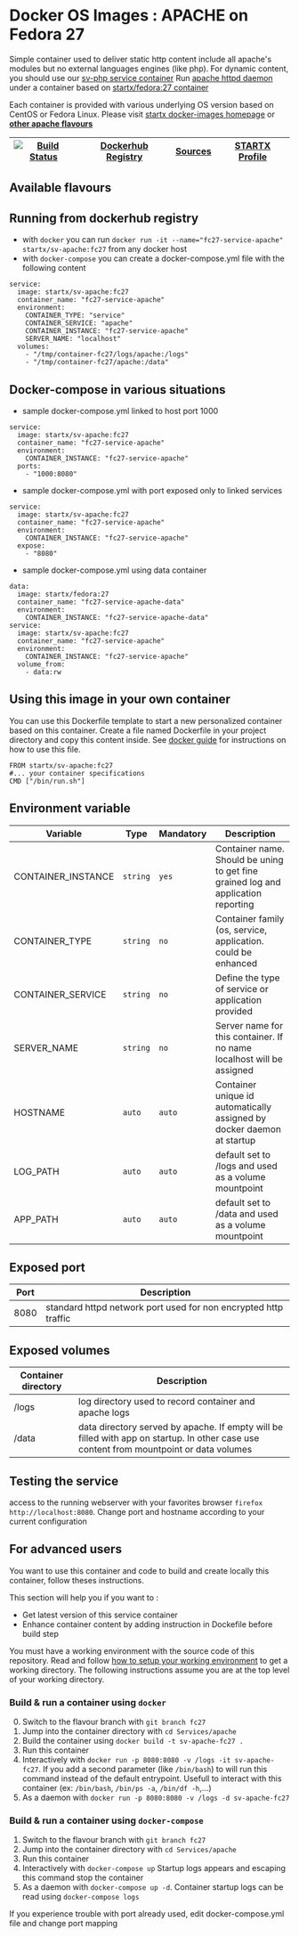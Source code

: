 # Docker OS Images : APACHE on Fedora 27

Simple container used to deliver static http content include all apache's modules but no external languages engines (like php). For dynamic content, you should use our [sv-php service container](https://hub.docker.com/r/startx/sv-php)
Run [apache httpd daemon](https://httpd.apache.org/) under a container 
based on [startx/fedora:27 container](https://hub.docker.com/r/startx/fedora)

Each container is provided with various underlying OS version based on CentOS or 
Fedora Linux. Please visit [startx docker-images homepage](https://github.com/startxfr/docker-images/)
or **[other apache flavours](https://github.com/startxfr/docker-images/Services/apache/#available-flavours)**

| [![Build Status](https://travis-ci.org/startxfr/docker-images.svg?branch=fc27)](https://travis-ci.org/startxfr/docker-images) | [Dockerhub Registry](https://hub.docker.com/r/startx/sv-apache/) | [Sources](https://github.com/startxfr/docker-images/tree/fc27/Services/apache)             | [STARTX Profile](https://github.com/startxfr) | 
|-------------------------------------------------------------------------------------------------------------------|------------------------------------------------------------------|----------------------------------------------------------------------------------|-----------------------------------------------|

## Available flavours

## Running from dockerhub registry

* with `docker` you can run `docker run -it --name="fc27-service-apache" startx/sv-apache:fc27` from any docker host
* with `docker-compose` you can create a docker-compose.yml file with the following content
```
service:
  image: startx/sv-apache:fc27
  container_name: "fc27-service-apache"
  environment:
    CONTAINER_TYPE: "service"
    CONTAINER_SERVICE: "apache"
    CONTAINER_INSTANCE: "fc27-service-apache"
    SERVER_NAME: "localhost"
  volumes:
    - "/tmp/container-fc27/logs/apache:/logs"
    - "/tmp/container-fc27/apache:/data"
```

## Docker-compose in various situations

* sample docker-compose.yml linked to host port 1000
```
service:
  image: startx/sv-apache:fc27
  container_name: "fc27-service-apache"
  environment:
    CONTAINER_INSTANCE: "fc27-service-apache"
  ports:
    - "1000:8080"
```
* sample docker-compose.yml with port exposed only to linked services
```
service:
  image: startx/sv-apache:fc27
  container_name: "fc27-service-apache"
  environment:
    CONTAINER_INSTANCE: "fc27-service-apache"
  expose:
    - "8080"
```
* sample docker-compose.yml using data container
```
data:
  image: startx/fedora:27
  container_name: "fc27-service-apache-data"
  environment:
    CONTAINER_INSTANCE: "fc27-service-apache-data"
service:
  image: startx/sv-apache:fc27
  container_name: "fc27-service-apache"
  environment:
    CONTAINER_INSTANCE: "fc27-service-apache"
  volume_from:
    - data:rw
```

## Using this image in your own container

You can use this Dockerfile template to start a new personalized container based on this container. Create a file named Dockerfile in your project directory and copy this content inside. See [docker guide](http://docs.docker.com/engine/reference/builder/) for instructions on how to use this file.
 ```
FROM startx/sv-apache:fc27
#... your container specifications
CMD ["/bin/run.sh"]
```

## Environment variable

| Variable                  | Type     | Mandatory | Description                                                              |
|---------------------------|----------|-----------|--------------------------------------------------------------------------|
| CONTAINER_INSTANCE        | `string` | `yes`     | Container name. Should be uning to get fine grained log and application reporting
| CONTAINER_TYPE            | `string` | `no`      | Container family (os, service, application. could be enhanced 
| CONTAINER_SERVICE         | `string` | `no`      | Define the type of service or application provided
| SERVER_NAME               | `string` | `no`      | Server name for this container. If no name localhost will be assigned
| HOSTNAME                  | `auto`   | `auto`    | Container unique id automatically assigned by docker daemon at startup
| LOG_PATH                  | `auto`   | `auto`    | default set to /logs and used as a volume mountpoint
| APP_PATH                  | `auto`   | `auto`    | default set to /data and used as a volume mountpoint

## Exposed port

| Port  | Description                                                              |
|-------|--------------------------------------------------------------------------|
| 8080  | standard httpd network port used for non encrypted http traffic

## Exposed volumes

| Container directory  | Description                                                              |
|----------------------|--------------------------------------------------------------------------|
| /logs                | log directory used to record container and apache logs
| /data                | data directory served by apache. If empty will be filled with app on startup. In other case use content from mountpoint or data volumes

## Testing the service

access to the running webserver with your favorites browser `firefox http://localhost:8080`. Change port and hostname according to your current configuration

## For advanced users

You want to use this container and code to build and create locally this container, follow theses instructions.

This section will help you if you want to :
* Get latest version of this service container
* Enhance container content by adding instruction in Dockefile before build step

You must have a working environment with the source code of this repository. Read and follow [how to setup your working environment](https://github.com/startxfr/docker-images#setup-your-working-environment-mandatory) to get a working directory. The following instructions assume you are at the top level of your working directory.

### Build & run a container using `docker`

0. Switch to the flavour branch with `git branch fc27`
1. Jump into the container directory with `cd Services/apache`
2. Build the container using `docker build -t sv-apache-fc27 .`
3. Run this container 
  1. Interactively with `docker run -p 8080:8080 -v /logs -it sv-apache-fc27`. If you add a second parameter (like `/bin/bash`) to will run this command instead of the default entrypoint. Usefull to interact with this container (ex: `/bin/bash`, `/bin/ps -a`, `/bin/df -h`,...) 
  2. As a daemon with `docker run -p 8080:8080 -v /logs -d sv-apache-fc27`


### Build & run a container using `docker-compose`

1. Switch to the flavour branch with `git branch fc27`
2. Jump into the container directory with `cd Services/apache`
3. Run this container 
  1. Interactively with `docker-compose up` Startup logs appears and escaping this command stop the container
  2. As a daemon with `docker-compose up -d`. Container startup logs can be read using `docker-compose logs`

If you experience trouble with port already used, edit docker-compose.yml file and change port mapping
